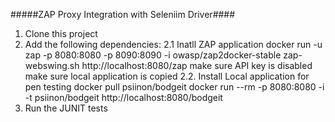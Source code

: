 #####ZAP Proxy Integration with Seleniim Driver####
1. Clone this project
2. Add the following dependencies:
    2.1 Inatll ZAP application 
        docker run -u zap -p 8080:8080 -p 8090:8090 -i owasp/zap2docker-stable zap-webswing.sh
        http://localhost:8080/zap
        make sure API key is disabled
        make sure local application is copied
    2.2. Install Local application for pen testing
        docker pull psiinon/bodgeit
        docker run --rm -p 8080:8080 -i -t psiinon/bodgeit
        http://localhost:8080/bodgeit
3. Run the JUNIT tests